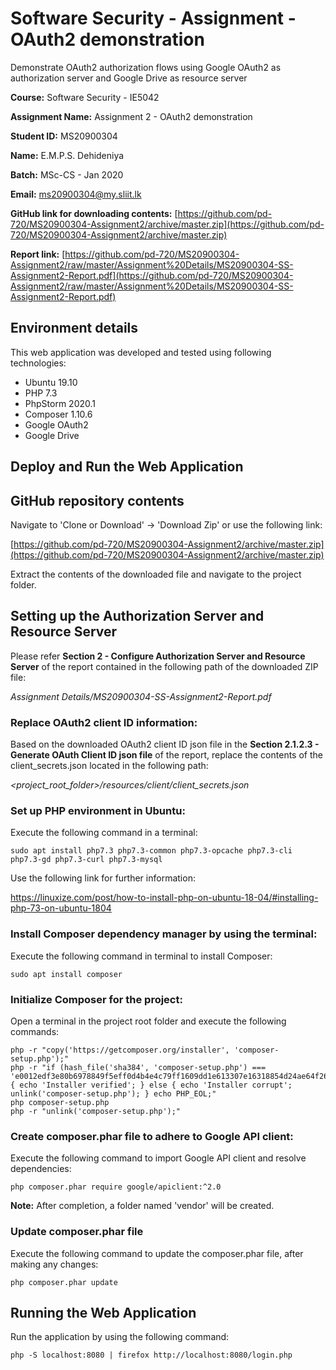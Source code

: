 # Software Security - Assignment - OAuth2 demonstration

Demonstrate OAuth2 authorization flows using Google OAuth2 as authorization server and Google Drive as resource server 

**Course:** Software Security - IE5042

**Assignment Name:** Assignment 2 - OAuth2 demonstration

**Student ID:** MS20900304

**Name:** E.M.P.S. Dehideniya

**Batch:** MSc-CS - Jan 2020

**Email:** [ms20900304@my.sliit.lk](ms20900304@my.sliit.lk) 

**GitHub link for downloading contents:** [https://github.com/pd-720/MS20900304-Assignment2/archive/master.zip](https://github.com/pd-720/MS20900304-Assignment2/archive/master.zip)

**Report link:** [https://github.com/pd-720/MS20900304-Assignment2/raw/master/Assignment%20Details/MS20900304-SS-Assignment2-Report.pdf](https://github.com/pd-720/MS20900304-Assignment2/raw/master/Assignment%20Details/MS20900304-SS-Assignment2-Report.pdf)


##  Environment details

This web application was developed and tested using following technologies:

- Ubuntu 19.10 
- PHP 7.3
- PhpStorm 2020.1
- Composer 1.10.6
- Google OAuth2
- Google Drive 


## Deploy and Run the Web Application 

## GitHub repository contents
 
Navigate to 'Clone or Download' -> 'Download Zip' or use the following link:

[https://github.com/pd-720/MS20900304-Assignment2/archive/master.zip](https://github.com/pd-720/MS20900304-Assignment2/archive/master.zip)

Extract the contents of the downloaded file and navigate to the project folder.

## Setting up the Authorization Server and Resource Server

Please refer **Section 2 - Configure Authorization Server and Resource Server** of the report contained in the following path of the downloaded ZIP file:

*Assignment Details/MS20900304-SS-Assignment2-Report.pdf*

### Replace OAuth2 client ID information:

Based on the downloaded OAuth2 client ID json file in the **Section 2.1.2.3 - Generate OAuth Client ID json file** of the report, replace the contents of the client_secrets.json located in the following path: 

*<project_root_folder>/resources/client/client_secrets.json*

### Set up PHP environment in Ubuntu:

Execute the following command in a terminal:

    sudo apt install php7.3 php7.3-common php7.3-opcache php7.3-cli php7.3-gd php7.3-curl php7.3-mysql

Use the following link for further information:

[https://linuxize.com/post/how-to-install-php-on-ubuntu-18-04/#installing-php-73-on-ubuntu-1804 
](https://linuxize.com/post/how-to-install-php-on-ubuntu-18-04/#installing-php-73-on-ubuntu-1804)


### Install Composer dependency manager by using the terminal:

Execute the following command in terminal to install Composer:

    sudo apt install composer

### Initialize Composer for the project:

Open a terminal in the project root folder and execute the following commands: 
 
	php -r "copy('https://getcomposer.org/installer', 'composer-setup.php');"
    php -r "if (hash_file('sha384', 'composer-setup.php') === 'e0012edf3e80b6978849f5eff0d4b4e4c79ff1609dd1e613307e16318854d24ae64f26d17af3ef0bf7cfb710ca74755a') { echo 'Installer verified'; } else { echo 'Installer corrupt'; unlink('composer-setup.php'); } echo PHP_EOL;"
    php composer-setup.php
    php -r "unlink('composer-setup.php');"


### Create composer.phar file to adhere to Google API client:

Execute the following command to import Google API client and resolve dependencies:

    php composer.phar require google/apiclient:^2.0

**Note:** After completion, a folder named 'vendor' will be created.

### Update composer.phar file

Execute the following command to update the composer.phar file, after making any changes:

    php composer.phar update
    
## Running the Web Application

Run the application by using the following command: 

    php -S localhost:8080 | firefox http://localhost:8080/login.php
